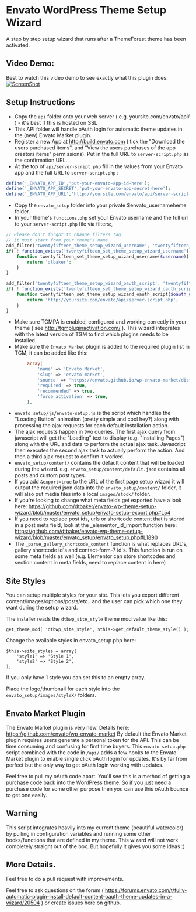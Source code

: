 # Envato WordPress Theme Setup Wizard
A step by step setup wizard that runs after a ThemeForest theme has been activated.
## Video Demo:
Best to watch this video demo to see exactly what this plugin does:
[![ScreenShot](https://img.youtube.com/vi/vMey1BrKP_A/0.jpg)](https://www.youtube.com/watch?v=vMey1BrKP_A)

## Setup Instructions
- Copy the `api` folder onto your web server ( e.g. yoursite.com/envato/api/ ) - it's best if this is hosted on SSL
- This API folder will handle oAuth login for automatic theme updates in the (new) Envato Market plugin.
- Register a new App at http://build.envato.com ( tick the "Download the users purchased items", and "View the users purchases of the app creators items" permissions). Put in the full URL to `server-script.php` as the confirmation URL.
- At the top of `api/server-script.php` fill in the values from your Envato app and the full URL to `server-script.php` :
```php
define('_ENVATO_APP_ID','put-your-envato-app-id-here');
define('_ENVATO_APP_SECRET','put-your-envato-app-secret-here');
define('_ENVATO_APP_URL','http://yoursite.com/envato/api/server-script.php');
```
- Copy the `envato_setup` folder into your private $envato_usernameheme folder.
- In your theme's `functions.php` set your Envato username and the full url to your `server-script.php` file via filters:,
```php
// Please don't forgot to change filters tag.
// It must start from your theme's name.
add_filter('twentyfifteen_theme_setup_wizard_username', 'twentyfifteen_set_theme_setup_wizard_username', 10);
if( ! function_exists('twentyfifteen_set_theme_setup_wizard_username') ){
    function twentyfifteen_set_theme_setup_wizard_username($username){
        return 'dtbaker';
    }
}

add_filter('twentyfifteen_theme_setup_wizard_oauth_script', 'twentyfifteen_set_theme_setup_wizard_oauth_script', 10);
if( ! function_exists('twentyfifteen_set_theme_setup_wizard_oauth_script') ){
    function twentyfifteen_set_theme_setup_wizard_oauth_script($oauth_url){
        return 'http://yoursite.com/envato/api/server-script.php';
    }
}
```
- Make sure TGMPA is enabled, configured and working correctly in your theme ( see http://tgmpluginactivation.com/ ). This wizard integrates with the latest version of TGM to find which plugins needs to be installed.
- Make sure the `Envato Market` plugin is added to the required plugin list in TGM, it can be added like this:
```php
        array(
            'name' => 'Envato Market',
            'slug' => 'envato-market',
            'source' => 'https://envato.github.io/wp-envato-market/dist/envato-market.zip',
            'required' => true,
            'recommended' => true,
            'force_activation' => true,
        ),
```
- `envato_setup/js/envato-setup.js` is the script which handles the "Loading Button" animation (pretty simple and cool hey?) along with processing the ajax requests for each default installation action.
- The ajax requests happen in two queries. The first ajax query from javascript will get the "Loading" text to display (e.g. "Installing Pages") along with the URL and data to perform the actual ajax task. Javascript then executes the second ajax task to actually perform the action. And then a third ajax request to confirm it worked.
- `envato_setup/content/` contains the default content that will be loaded during the wizard. e.g. `envato_setup/content/default.json` contains all posts and custom post types.
- If you add `&export=true` to the URL of the first page setup wizard it will output the required json data into the `envato_setup/content/` folder, it will also put media files into a local `images/stock/` folder.
- If you're looking to change what meta fields get exported have a look here: https://github.com/dtbaker/envato-wp-theme-setup-wizard/blob/master/envato_setup/envato-setup-export.php#L54 
- If you need to replace post ids, urls or shortcode content that is stored in a post meta field, look at the _elementor_id_import function here: https://github.com/dtbaker/envato-wp-theme-setup-wizard/blob/master/envato_setup/envato_setup.php#L1890  
- The `_parse_gallery_shortcode_content` function is what replaces URL's, gallery shortcode id's and contact-form-7 id's. This function is run on some meta fields as well (e.g. Elementor can store shortcodes and section content in meta fields, need to replace content in here)

## Site Styles

You can setup multiple styles for your site. This lets you export different content/images/options/posts/etc.. and the user can pick which one they want during the setup wizard.

The installer reads the `dtbwp_site_style` theme mod value like this:
 
```
get_theme_mod( 'dtbwp_site_style', $this->get_default_theme_style() );
```

Change the available styles in envato_setup.php here:
```
$this->site_styles = array(
    'style1' => 'Style 1',
    'style2' => 'Style 2',
);
```
If you only have 1 style you can set this to an empty array.

Place the logo/thumbnail for each style into the `envato_setup/images/styleX/` folders. 


## Envato Market Plugin
The Envato Market plugin is very new. Details here: https://github.com/envato/wp-envato-market
By default the Envato Market plugin requires users generate a personal token for the API. This can be time consuming and confusing for first time buyers.
This `envato-setup.php` script combined with the code in `/api/` adds a few hooks to the Envato Market plugin to enable single click oAuth login for updates. It's by far from perfect but the only way to get oAuth login working with updates.

Feel free to pull my oAuth code apart. You'll see this is a method of getting a purchase code back into the WordPress theme. So if you just need a purchase code for some other purpose then you can use this oAuth bounce to get one easily.

## Warning

This script integrates heavily into my current theme (beautiful watercolor) by pulling in configuration variables and running some other hooks/functions that are defined in my theme. This wizard will not work completely straight out of the box. But hopefully it gives you some ideas :)

## More Details.

Feel free to do a pull request with improvements.

Feel free to ask questions on the forum ( https://forums.envato.com/t/fully-automatic-plugin-install-default-content-oauth-theme-updates-in-a-wizard/20504 ) or create issues here on github.